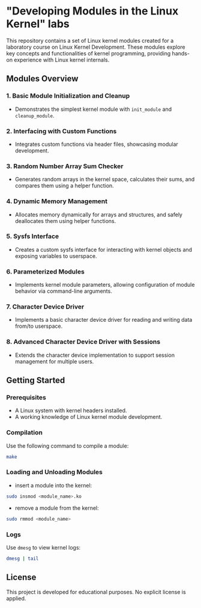 # "Developing Modules in the Linux Kernel" labs

This repository contains a set of Linux kernel modules created for a laboratory course on Linux Kernel Development. These modules explore key concepts and functionalities of kernel programming, providing hands-on experience with Linux kernel internals.

## Modules Overview

### 1. Basic Module Initialization and Cleanup

- Demonstrates the simplest kernel module with `init_module` and `cleanup_module`.

### 2. Interfacing with Custom Functions

- Integrates custom functions via header files, showcasing modular development.

### 3. Random Number Array Sum Checker

- Generates random arrays in the kernel space, calculates their sums, and compares them using a helper function.

### 4. Dynamic Memory Management

- Allocates memory dynamically for arrays and structures, and safely deallocates them using helper functions.

### 5. Sysfs Interface

- Creates a custom sysfs interface for interacting with kernel objects and exposing variables to userspace.

### 6. Parameterized Modules

- Implements kernel module parameters, allowing configuration of module behavior via command-line arguments.

### 7. Character Device Driver

- Implements a basic character device driver for reading and writing data from/to userspace.

### 8. Advanced Character Device Driver with Sessions

- Extends the character device implementation to support session management for multiple users.

## Getting Started

### Prerequisites

- A Linux system with kernel headers installed.
- A working knowledge of Linux kernel module development.

### Compilation

Use the following command to compile a module:

```bash
make
```

### Loading and Unloading Modules

- insert a module into the kernel:

```bash
sudo insmod <module_name>.ko
```

- remove a module from the kernel:

```bash
sudo rmmod <module_name>
```

### Logs

Use `dmesg` to view kernel logs:

```bash
dmesg | tail
```

## License

This project is developed for educational purposes. No explicit license is applied.
